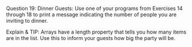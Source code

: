 Question 19: Dinner Guests: Use one of your programs from Exercises 14 through 18 to print a message indicating the number of people you are inviting to dinner.

Explain & TIP: Arrays have a length property that tells you how many items are in the list. Use this to inform your guests how big the party will be.
